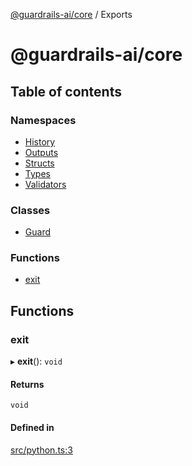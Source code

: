 [@guardrails-ai/core](README.md) / Exports

# @guardrails-ai/core

## Table of contents

### Namespaces

- [History](modules/History.md)
- [Outputs](modules/Outputs.md)
- [Structs](modules/Structs.md)
- [Types](modules/Types.md)
- [Validators](modules/Validators.md)

### Classes

- [Guard](classes/Guard.md)

### Functions

- [exit](modules.md#exit)

## Functions

### exit

▸ **exit**(): `void`

#### Returns

`void`

#### Defined in

[src/python.ts:3](https://github.com/guardrails-ai/guardrails-js/blob/7b16ceec34175b977bef288d9d37190ade89c2d8/src/python.ts#L3)
